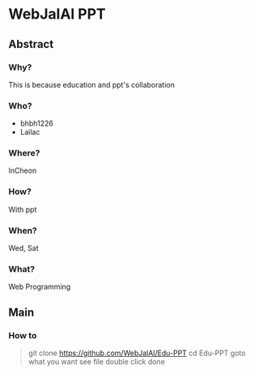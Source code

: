 # WebJalAl PPT

## Abstract

### Why?

This is because education and ppt's collaboration

### Who?

* bhbh1226
* Lailac

### Where?

InCheon

### How?

With ppt

### When?

Wed, Sat

### What?

Web Programming

## Main

### How to

 > git clone https://github.com/WebJalAl/Edu-PPT
 > cd Edu-PPT
 > goto what you want see file
 > double click
 > done
